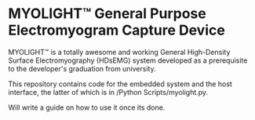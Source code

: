# MYOLIGHT™ General Purpose Electromyogram Capture Device

MYOLIGHT™ is a totally awesome and working General High-Density Surface Electromyography (HDsEMG) system developed as a prerequisite to the developer's graduation from university. 

This repository contains code for the embedded system and the host interface, the latter of which is in /Python Scripts/myolight.py.

Will write a guide on how to use it once its done.
